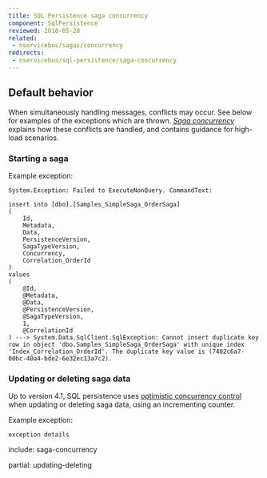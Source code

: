 ```yaml
---
title: SQL Persistence saga concurrency
component: SqlPersistence
reviewed: 2018-05-28
related:
 - nservicebus/sagas/concurrency
redirects:
 - nservicebus/sql-persistence/saga-concurrency
---
```


## Default behavior

When simultaneously handling messages, conflicts may occur. See below for examples of the exceptions which are thrown. _[Saga concurrency](/nservicebus/sagas/concurrency.md)_ explains how these conflicts are handled, and contains guidance for high-load scenarios.

### Starting a saga

Example exception:

```
System.Exception: Failed to ExecuteNonQuery. CommandText:

insert into [dbo].[Samples_SimpleSaga_OrderSaga]
(
    Id,
    Metadata,
    Data,
    PersistenceVersion,
    SagaTypeVersion,
    Concurrency,
    Correlation_OrderId
)
values
(
    @Id,
    @Metadata,
    @Data,
    @PersistenceVersion,
    @SagaTypeVersion,
    1,
    @CorrelationId
) ---> System.Data.SqlClient.SqlException: Cannot insert duplicate key row in object 'dbo.Samples_SimpleSaga_OrderSaga' with unique index 'Index_Correlation_OrderId'. The duplicate key value is (7402c6a7-00bc-40a4-bde2-6e32ec13a7c2).
```

### Updating or deleting saga data

Up to version 4.1, SQL persistence uses [optimistic concurrency control](https://en.wikipedia.org/wiki/Optimistic_concurrency_control) when updating or deleting saga data, using an incrementing counter.

Example exception:

```
exception details
```

include: saga-concurrency

partial: updating-deleting


